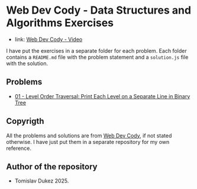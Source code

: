 # Web Dev Cody - Data Structures and Algorithms Exercises
- link: [Web Dev Cody - Video](https://youtu.be/lNaW4zlo8ZY)

I have put the exercises in a separate folder for each problem. Each folder contains a `README.md` file with the problem statement and a `solution.js` file with the solution.

## Problems
- [01 - Level Order Traversal: Print Each Level on a Separate Line in Binary Tree](01-level-order-traversal-print-each-level-on-a-separate-line-in-binary-tree/README.md)

## Copyrigth
All the problems and solutions are from [Web Dev Cody](https://www.youtube.com/@WebDevCody), if not stated otherwise. I have just put them in a separate repository for my own reference.

## Author of the repository
- Tomislav Dukez 2025.

